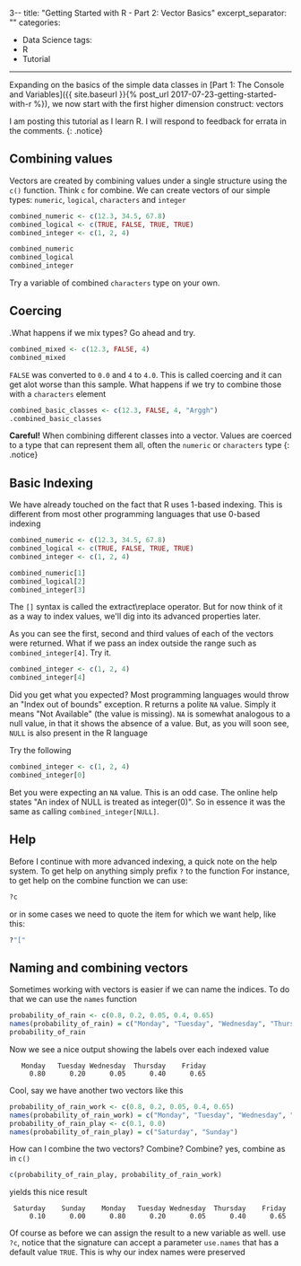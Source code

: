 3--
title: "Getting Started with R - Part 2: Vector Basics"
excerpt_separator: "<!--more-->"
categories:
  - Data Science
tags:
  - R
  - Tutorial
---



Expanding on the basics of the simple data classes in [Part 1: The Console and Variables]({{ site.baseurl }}{% post_url 2017-07-23-getting-started-with-r %}), we now start with the first higher dimension construct: vectors
<!--more-->


I am posting this tutorial as I learn R. I will respond to feedback for errata in the comments.
{: .notice}


## Combining values

Vectors are created by combining values under a single structure using the `c()` function. Think `c` for combine.
We can create vectors of our simple types: `numeric`, `logical`, `characters` and `integer`

``` R
combined_numeric <- c(12.3, 34.5, 67.8)
combined_logical <- c(TRUE, FALSE, TRUE, TRUE)
combined_integer <- c(1, 2, 4)

combined_numeric
combined_logical
combined_integer
```

Try a variable of combined `characters` type on your own.

## Coercing

.What happens if we mix types? Go ahead and try.

``` R
combined_mixed <- c(12.3, FALSE, 4)
combined_mixed
```

`FALSE` was converted to `0.0` and `4` to `4.0`.  This is called coercing and it can get alot worse than this sample. What happens if we try to combine those with a `characters` element

``` R
combined_basic_classes <- c(12.3, FALSE, 4, "Arggh")
.combined_basic_classes
```

**Careful!** When combining different classes into a vector. Values are coerced to a type that can represent them all, often the `numeric` or `characters` type
{: .notice}

## Basic Indexing

We have already touched on the fact that R uses 1-based indexing. This is different from most other programming languages that use 0-based indexing

``` R
combined_numeric <- c(12.3, 34.5, 67.8)
combined_logical <- c(TRUE, FALSE, TRUE, TRUE)
combined_integer <- c(1, 2, 4)

combined_numeric[1]
combined_logical[2]
combined_integer[3]
```

The `[]` syntax is called the extract\replace operator. But for now think of it as a way to index values, we'll dig into its advanced properties later. 

As you can see the first, second and third values of each of the vectors were returned. What if we pass an index outside the range such as `combined_integer[4]`. Try it. 

``` R
combined_integer <- c(1, 2, 4)
combined_integer[4]
```

Did you get what you expected? Most programming languages would throw an "Index out of bounds" exception. R returns a polite `NA` value. Simply it means "Not Available" (the value is missing). `NA` is somewhat analogous to a null value, in that it shows the absence of a value. But, as you will soon see, `NULL` is also present in the R language

Try the following 

``` R
combined_integer <- c(1, 2, 4)
combined_integer[0]
```

Bet you were expecting an `NA` value. This is an odd case. The online help states "An index of NULL is treated as integer(0)". So in essence it was the same as calling `combined_integer[NULL]`. 

## Help

Before I continue with more advanced indexing, a quick note on the help system. To get help on anything simply prefix `?` to the function For instance, to get help on the combine function we can use:

``` R
?c
```
or in some cases we need to quote the item for which we want help, like this:

``` R
?"["
```

## Naming and combining vectors

Sometimes working with vectors is easier if we can name the indices. To do that we can use the `names` function

``` R
probability_of_rain <- c(0.8, 0.2, 0.05, 0.4, 0.65)
names(probability_of_rain) = c("Monday", "Tuesday", "Wednesday", "Thursday", "Friday")
probability_of_rain
```
Now we see a nice output showing the labels over each indexed value

```  
   Monday   Tuesday Wednesday  Thursday    Friday 
     0.80      0.20      0.05      0.40      0.65 
```

Cool, say we have another two vectors like this 

``` R
probability_of_rain_work <- c(0.8, 0.2, 0.05, 0.4, 0.65)
names(probability_of_rain_work) = c("Monday", "Tuesday", "Wednesday", "Thursday", "Friday")
probability_of_rain_play <- c(0.1, 0.0)
names(probability_of_rain_play) = c("Saturday", "Sunday")
```
How can I combine the two vectors? Combine? Combine? yes, combine as in `c()`

```R
c(probability_of_rain_play, probability_of_rain_work)
```
yields this nice result

```
 Saturday    Sunday    Monday   Tuesday Wednesday  Thursday    Friday 
     0.10      0.00      0.80      0.20      0.05      0.40      0.65 
```

Of course as before we can assign the result to a new variable as well. use `?c`, notice that the signature can accept a parameter `use.names` that has a default value `TRUE`. This is why our index names were preserved
